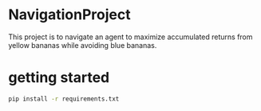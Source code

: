 # NavigationProject
This project is to navigate an agent to maximize accumulated returns from yellow bananas while avoiding blue bananas.

# getting started
```bash
pip install -r requirements.txt
```
